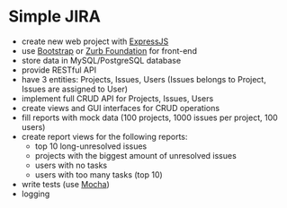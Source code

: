 # Simple JIRA

- create new web project with [ExpressJS][express]
- use [Bootstrap][bootstrap] or [Zurb Foundation][foundation] for front-end
- store data in MySQL/PostgreSQL database
- provide RESTful API
- have 3 entities: Projects, Issues, Users (Issues belongs to Project, Issues are assigned to User)
- implement full CRUD API for Projects, Issues, Users
- create views and GUI interfaces for CRUD operations
- fill reports with mock data (100 projects, 1000 issues per project, 100 users)
- create report views for the following reports:
  - top 10 long-unresolved issues
  - projects with the biggest amount of unresolved issues
  - users with no tasks
  - users with too many tasks (top 10)
- write tests (use [Mocha][mocha])
- logging

[express]: http://expressjs.com/
[bootstrap]: http://getbootstrap.com/
[foundation]: http://foundation.zurb.com/
[mocha]: https://mochajs.org/